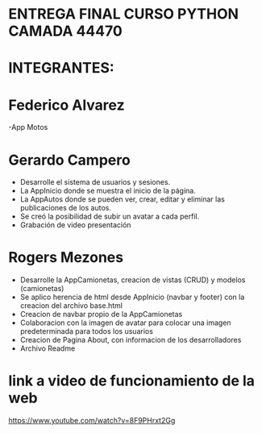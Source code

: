 # ENTREGA FINAL CURSO PYTHON CAMADA 44470

# INTEGRANTES: 

# Federico Alvarez
-App Motos

# Gerardo Campero
- Desarrolle el sistema de usuarios y sesiones.
- La AppInicio donde se muestra el inicio de la página.
- La AppAutos donde se pueden ver, crear, editar y eliminar las publicaciones de los autos. 
- Se creó la posibilidad de subir un avatar a cada perfil.
- Grabación de video presentación

# Rogers Mezones

- Desarrolle la AppCamionetas, creacion de vistas (CRUD) y modelos (camionetas)
- Se aplico herencia de html desde AppInicio (navbar y footer) con la creacion del archivo base.html
- Creacion de navbar propio de la AppCamionetas 
- Colaboracion con la imagen de avatar para colocar una imagen predeterminada para todos los usuarios
- Creacion de Pagina About, con informacion de los desarrolladores
- Archivo Readme

# link a video de funcionamiento de la web

https://www.youtube.com/watch?v=8F9PHrxt2Gg